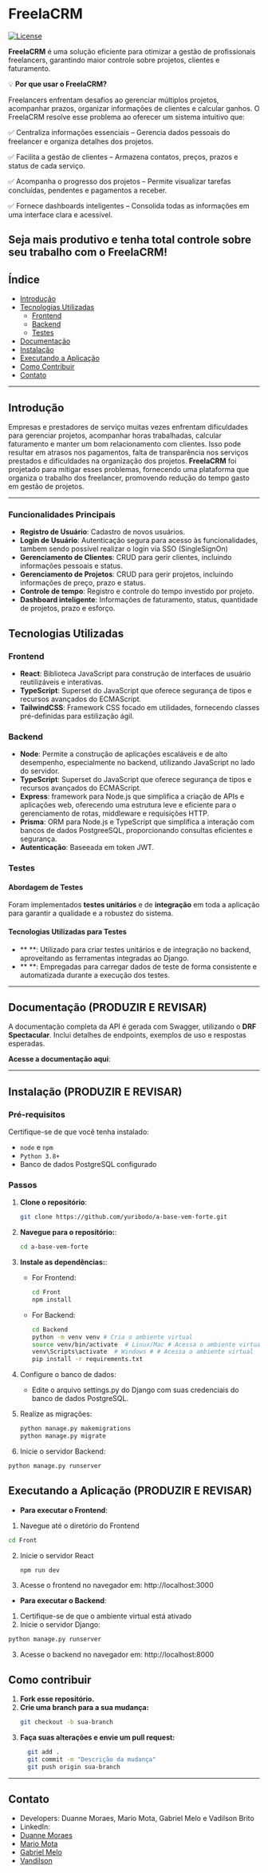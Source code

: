 # **FreelaCRM**
<a href="https://packagist.org/packages/laravel/framework"><img src="https://img.shields.io/packagist/l/laravel/framework" alt="License"></a>

**FreelaCRM** é uma solução eficiente para otimizar a gestão de profissionais freelancers, garantindo maior controle sobre projetos, clientes e faturamento.

💡 **Por que usar o FreelaCRM?**

Freelancers enfrentam desafios ao gerenciar múltiplos projetos, acompanhar prazos, organizar informações de clientes e calcular ganhos. O FreelaCRM resolve esse problema ao oferecer um sistema intuitivo que:

✅ Centraliza informações essenciais – Gerencia dados pessoais do freelancer e organiza detalhes dos projetos.

✅ Facilita a gestão de clientes – Armazena contatos, preços, prazos e status de cada serviço.

✅ Acompanha o progresso dos projetos – Permite visualizar tarefas concluídas, pendentes e pagamentos a receber.

✅ Fornece dashboards inteligentes – Consolida todas as informações em uma interface clara e acessível.

Seja mais produtivo e tenha total controle sobre seu trabalho com o FreelaCRM!
---

## Índice

- [Introdução](#introdução)
- [Tecnologias Utilizadas](#tecnologias-utilizadas)
  - [Frontend](#frontend)
  - [Backend](#backend)
  - [Testes](#testes)
- [Documentação](#documentação)
- [Instalação](#instalação)
- [Executando a Aplicação](#executando-a-aplicação)
- [Como Contribuir](#como-contribuir)
- [Contato](#contato)

---

## Introdução

Empresas e prestadores de serviço muitas vezes enfrentam dificuldades para gerenciar projetos, acompanhar horas trabalhadas, calcular faturamento e manter um bom relacionamento com clientes. Isso pode resultar em atrasos nos pagamentos, falta de transparência nos serviços prestados e dificuldades na organização dos projetos.
**FreelaCRM** foi projetado para mitigar esses problemas, fornecendo uma plataforma que organiza o trabalho dos freelancer, promovendo redução do tempo gasto em gestão de projetos.

---

### **Funcionalidades Principais**

- **Registro de Usuário**: Cadastro de novos usuários.
- **Login de Usuário**: Autenticação segura para acesso às funcionalidades, tambem sendo possível realizar o login via SSO (SingleSignOn)
- **Gerenciamento de Clientes**: CRUD para gerir clientes, incluindo informações pessoais e status.
- **Gerenciamento de Projetos**: CRUD para gerir projetos, incluindo informações de preço, prazo e status.
- **Controle de tempo**: Registro e controle do tempo investido por projeto.
- **Dashboard inteligente**: Informações de faturamento, status, quantidade de projetos, prazo e esforço.

## Tecnologias Utilizadas

### **Frontend**

- **React**: Biblioteca JavaScript para construção de interfaces de usuário reutilizáveis e interativas.
- **TypeScript**: Superset do JavaScript que oferece segurança de tipos e recursos avançados do ECMAScript.
- **TailwindCSS**: Framework CSS focado em utilidades, fornecendo classes pré-definidas para estilização ágil.

### **Backend**

- **Node**: Permite a construção de aplicações escaláveis e de alto desempenho, especialmente no backend, utilizando JavaScript no lado do servidor.
- **TypeScript**: Superset do JavaScript que oferece segurança de tipos e recursos avançados do ECMAScript.
- **Express**: framework para Node.js que simplifica a criação de APIs e aplicações web, oferecendo uma estrutura leve e eficiente para o gerenciamento de rotas, middleware e requisições HTTP.
- **Prisma**: ORM para Node.js e TypeScript que simplifica a interação com bancos de dados PostgreeSQL, proporcionando consultas eficientes e segurança.
- **Autenticação**: Baseeada em token JWT.
  
### **Testes**
#### **Abordagem de Testes**
Foram implementados **testes unitários** e de **integração** em toda a aplicação para garantir a qualidade e a robustez do sistema.
#### **Tecnologias Utilizadas para Testes**
- ** **: Utilizado para criar testes unitários e de integração no backend, aproveitando as ferramentas integradas ao Django.
- ** **: Empregadas para carregar dados de teste de forma consistente e automatizada durante a execução dos testes.

---

## Documentação (PRODUZIR E REVISAR)

A documentação completa da API é gerada com Swagger, utilizando o **DRF Spectacular**. Inclui detalhes de endpoints, exemplos de uso e respostas esperadas.

**Acesse a documentação aqui**:

---

## Instalação (PRODUZIR E REVISAR)

### **Pré-requisitos**
Certifique-se de que você tenha instalado:
- `node` e `npm`
- `Python 3.8+`
- Banco de dados PostgreSQL configurado

### **Passos**

1. **Clone o repositório**:
   ```bash
   git clone https://github.com/yuribodo/a-base-vem-forte.git
    ```

2. **Navegue para o repositório:**:

   ```bash
   cd a-base-vem-forte
   ```

3. **Instale as dependências:**:

   - For Frontend:
   
     ```bash
     cd Front
     npm install
     ```

   - For Backend:

     ```bash
     cd Backend
     python -m venv venv # Cria o ambiente virtual
     source venv/bin/activate  # Linux/Mac # Acessa o ambiente virtual
     venv\Scripts\activate  # Windows # # Acessa o ambiente virtual
     pip install -r requirements.txt
     ```
    
4. Configure o banco de dados:
      - Edite o arquivo settings.py do Django com suas credenciais do banco de dados PostgreSQL.
5. Realize as migrações:
    ```bash
    python manage.py makemigrations
    python manage.py migrate
    ```
6. Inicie o servidor Backend:
  ```bash
  python manage.py runserver
  ```

## Executando a Aplicação (PRODUZIR E REVISAR)

- **Para executar o Frontend**:
1. Navegue até o diretório do Frontend
  ```bash
  cd Front
  ```
2. Inicie o servidor React
   ```bash
   npm run dev
   ```
3. Acesse o frontend no navegador em: http://localhost:3000

- **Para executar o Backend**:
1. Certifique-se de que o ambiente virtual está ativado
2. Inicie o servidor Django:
  ```bash
  python manage.py runserver
  ```
3. Acesse o backend no navegador em: http://localhost:8000
  

## Como contribuir
1. **Fork esse repositório.**
2. **Crie uma branch para a sua mudança:**
   ```bash
   git checkout -b sua-branch
   ```
3. **Faça suas alterações e envie um pull request:**
   ```bash
     git add .
     git commit -m "Descrição da mudança"
     git push origin sua-branch
   ```
---

## Contato
- Developers: Duanne Moraes, Mario Mota, Gabriel Melo e Vadilson Brito
- LinkedIn:
- [Duanne Moraes](https://www.linkedin.com/in/duanne-moraes-7a0376278/)
- [Mario Mota](https://www.linkedin.com/in/mario-yuri-mota-lara-1a801b272/)
- [Gabriel Melo](https://www.linkedin.com/in/gabrielmelo7/)
- [Vandilson](https://www.linkedin.com/in/vandilson-brito-desenvolvedor-frontend/)
